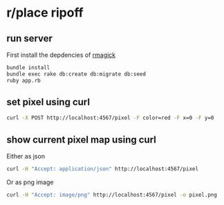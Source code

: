 # r/place ripoff

## run server

First install the depdencies of [rmagick](https://github.com/rmagick/rmagick#prerequisites)

```bash
bundle install
bundle exec rake db:create db:migrate db:seed
ruby app.rb
```

## set pixel using curl

```bash
curl -X POST http://localhost:4567/pixel -F color=red -F x=0 -F y=0
```

## show current pixel map using curl

Either as json

```bash
curl -H "Accept: application/json" http://localhost:4567/pixel
```

Or as png image

```bash
curl -H "Accept: image/png" http://localhost:4567/pixel -o pixel.png
```